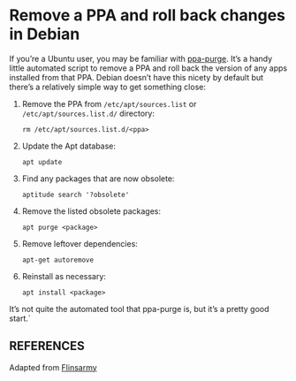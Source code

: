 # Remove a PPA and roll back changes in Debian

If you’re a Ubuntu user, you may be familiar with [ppa-purge][1]. It’s a handy little automated script to remove a PPA and roll back the version of any apps installed from that PPA. Debian doesn’t have this nicety by default but there’s a relatively simple way to get something close:

1. Remove the PPA from `/etc/apt/sources.list` or `/etc/apt/sources.list.d/` directory:

	```
	rm /etc/apt/sources.list.d/<ppa>
	```

2. Update the Apt database:

	```
	apt update
	```

3. Find any packages that are now obsolete:

	```
	aptitude search '?obsolete'
	```

4. Remove the listed obsolete packages:

	```
	apt purge <package>
	```

5. Remove leftover dependencies:

	```
	apt-get autoremove
	```

6. Reinstall as necessary:

	```
	apt install <package>
	```

It’s not quite the automated tool that ppa-purge is, but it’s a pretty good start.`


## REFERENCES

Adapted from [Flinsarmy][2]

<!-- REFERENCES -->

[1]:https://askubuntu.com/questions/307/how-can-ppas-be-removed
[2]:https://www.flynsarmy.com/2012/05/remove-a-ppa-and-roll-back-changes-in-debian/
